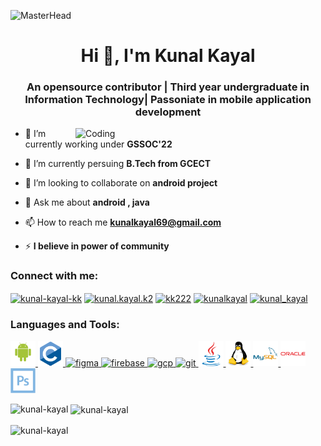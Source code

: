 ![MasterHead](https://github.com/Kunal-Kayal/ud839_Miwok/blob/7b4f41cd9ae471daec26393aef183edebba15dea/banner.jpg)
<h1 align="center">Hi 👋, I'm Kunal Kayal</h1>
<h3 align="center">An opensource contributor | Third year undergraduate in Information Technology| Passoniate in mobile application development</h3>
<img align="right" alt="Coding" width="400" src="https://media.giphy.com/media/2zeji2UedvZzvIZ45N/giphy.gif">

- 🔭 I’m currently working under **GSSOC'22**

- 🌱 I’m currently persuing **B.Tech from GCECT**

- 👯 I’m looking to collaborate on **android project**

- 💬 Ask me about **android , java**

- 📫 How to reach me **kunalkayal69@gmail.com**

- ⚡ **I believe in power of community**

<h3 align="left">Connect with me:</h3>
<p align="left">
<a href="https://linkedin.com/in/kunal-kayal-kk" target="blank"><img align="center" src="https://raw.githubusercontent.com/rahuldkjain/github-profile-readme-generator/master/src/images/icons/Social/linked-in-alt.svg" alt="kunal-kayal-kk" height="30" width="40" /></a>
<a href="https://fb.com/kunal.kayal.k2" target="blank"><img align="center" src="https://raw.githubusercontent.com/rahuldkjain/github-profile-readme-generator/master/src/images/icons/Social/facebook.svg" alt="kunal.kayal.k2" height="30" width="40" /></a>
<a href="https://www.codechef.com/users/kk222" target="blank"><img align="center" src="https://cdn.jsdelivr.net/npm/simple-icons@3.1.0/icons/codechef.svg" alt="kk222" height="30" width="40" /></a>
<a href="https://www.hackerrank.com/kunalkayal" target="blank"><img align="center" src="https://raw.githubusercontent.com/rahuldkjain/github-profile-readme-generator/master/src/images/icons/Social/hackerrank.svg" alt="kunalkayal" height="30" width="40" /></a>
<a href="https://www.leetcode.com/kunal_kayal" target="blank"><img align="center" src="https://raw.githubusercontent.com/rahuldkjain/github-profile-readme-generator/master/src/images/icons/Social/leet-code.svg" alt="kunal_kayal" height="30" width="40" /></a>
</p>

<h3 align="left">Languages and Tools:</h3>
<p align="left"> <a href="https://developer.android.com" target="_blank" rel="noreferrer"> <img src="https://raw.githubusercontent.com/devicons/devicon/master/icons/android/android-original-wordmark.svg" alt="android" width="40" height="40"/> </a> <a href="https://www.cprogramming.com/" target="_blank" rel="noreferrer"> <img src="https://raw.githubusercontent.com/devicons/devicon/master/icons/c/c-original.svg" alt="c" width="40" height="40"/> </a> <a href="https://www.figma.com/" target="_blank" rel="noreferrer"> <img src="https://www.vectorlogo.zone/logos/figma/figma-icon.svg" alt="figma" width="40" height="40"/> </a> <a href="https://firebase.google.com/" target="_blank" rel="noreferrer"> <img src="https://www.vectorlogo.zone/logos/firebase/firebase-icon.svg" alt="firebase" width="40" height="40"/> </a> <a href="https://cloud.google.com" target="_blank" rel="noreferrer"> <img src="https://www.vectorlogo.zone/logos/google_cloud/google_cloud-icon.svg" alt="gcp" width="40" height="40"/> </a> <a href="https://git-scm.com/" target="_blank" rel="noreferrer"> <img src="https://www.vectorlogo.zone/logos/git-scm/git-scm-icon.svg" alt="git" width="40" height="40"/> </a> <a href="https://www.java.com" target="_blank" rel="noreferrer"> <img src="https://raw.githubusercontent.com/devicons/devicon/master/icons/java/java-original.svg" alt="java" width="40" height="40"/> </a> <a href="https://www.linux.org/" target="_blank" rel="noreferrer"> <img src="https://raw.githubusercontent.com/devicons/devicon/master/icons/linux/linux-original.svg" alt="linux" width="40" height="40"/> </a> <a href="https://www.mysql.com/" target="_blank" rel="noreferrer"> <img src="https://raw.githubusercontent.com/devicons/devicon/master/icons/mysql/mysql-original-wordmark.svg" alt="mysql" width="40" height="40"/> </a> <a href="https://www.oracle.com/" target="_blank" rel="noreferrer"> <img src="https://raw.githubusercontent.com/devicons/devicon/master/icons/oracle/oracle-original.svg" alt="oracle" width="40" height="40"/> </a> <a href="https://www.photoshop.com/en" target="_blank" rel="noreferrer"> <img src="https://raw.githubusercontent.com/devicons/devicon/master/icons/photoshop/photoshop-line.svg" alt="photoshop" width="40" height="40"/> </a> </p>

<p><img align="left" src="https://github-readme-stats.vercel.app/api/top-langs?username=kunal-kayal&show_icons=true&locale=en&layout=compact" alt="kunal-kayal" /></p>

<p>&nbsp;<img align="center" src="https://github-readme-stats.vercel.app/api?username=kunal-kayal&show_icons=true&locale=en" alt="kunal-kayal" /></p>

<p><img align="center" src="https://github-readme-streak-stats.herokuapp.com/?user=kunal-kayal&" alt="kunal-kayal" /></p>
